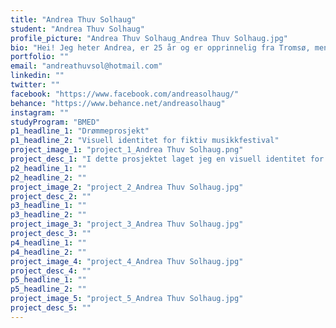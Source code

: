 ```yaml
---
title: "Andrea Thuv Solhaug"
student: "Andrea Thuv Solhaug"
profile_picture: "Andrea Thuv Solhaug_Andrea Thuv Solhaug.jpg"
bio: "Hei! Jeg heter Andrea, er 25 år og er opprinnelig fra Tromsø, men har bodd sørpå over halve livet. Etter ulike studieretninger og noen år med jobbing bestemte jeg meg for å søke grafisk design. I løpet av studiet har jeg lært å ta reflekterte designvalg og verdsetter tverrfaglig samarbeid. Jeg synes veifinning og strategisk design har vært svært interessante emner hvor jeg har fått sansen for det å skape en visuell identitet. Angrer ikke et sekund på studievalget og er spent på hva fremtiden bringer. "
portfolio: ""
email: "andreathuvsol@hotmail.com"
linkedin: ""
twitter: ""
facebook: "https://www.facebook.com/andreasolhaug/"
behance: "https://www.behance.net/andreasolhaug"
instagram: ""
studyProgram: "BMED"
p1_headline_1: "Drømmeprosjekt"
p1_headline_2: "Visuell identitet for fiktiv musikkfestival"
project_image_1: "project_1_Andrea Thuv Solhaug.png"
project_desc_1: "I dette prosjektet laget jeg en visuell identitet for en fiktiv musikkfestival på Kjerringøy med hovedfokus på den åpne naturen og rolige musikken. Prosjektet er delt inn i 4 ulike faser – definisjon, innsikt, utvikling og klargjøring. Etter å ha definert en designbrief så jeg nærmere på lignende identiteter både norske og internasjonale, og gjorde en spørreundersøkelse. Her kom jeg frem til problemstillingen «Hvordan kan man skape en festivalopplevelse som gjenspeiler den rolige atmosfæren i naturen uten at det går på bekostning av samholdet og festfølelsen». Videre startet skissearbeid og utvikling av identiteten. Til slutt endte identiteten opp med en plakatserie, festivlarmbånd og t-skjorter. Gjennom en rekke veiledning i mindre grupper og videreutvikling av skisser har prosjektet vært svært lærerikt og spennende."
p2_headline_1: ""
p2_headline_2: ""
project_image_2: "project_2_Andrea Thuv Solhaug.jpg"
project_desc_2: ""
p3_headline_1: ""
p3_headline_2: ""
project_image_3: "project_3_Andrea Thuv Solhaug.jpg"
project_desc_3: ""
p4_headline_1: ""
p4_headline_2: ""
project_image_4: "project_4_Andrea Thuv Solhaug.jpg"
project_desc_4: ""
p5_headline_1: ""
p5_headline_2: ""
project_image_5: "project_5_Andrea Thuv Solhaug.jpg"
project_desc_5: ""
---
```

